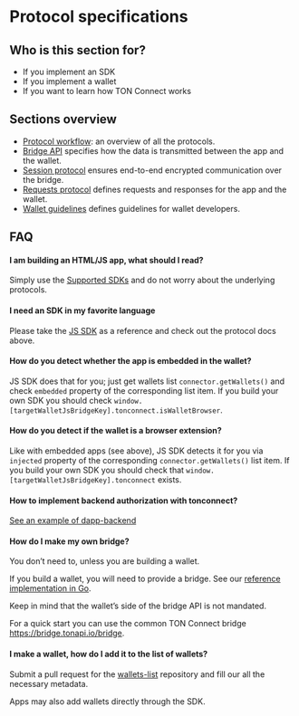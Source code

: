# Protocol specifications

## Who is this section for?

- If you implement an SDK
- If you implement a wallet
- If you want to learn how TON Connect works

## Sections overview

* [Protocol workflow](/develop/dapps/ton-connect/protocol/workflow): an overview of all the protocols.
* [Bridge API](/develop/dapps/ton-connect/protocol/bridge) specifies how the data is transmitted between the app and the wallet.
* [Session protocol](/develop/dapps/ton-connect/protocol/session) ensures end-to-end encrypted communication over the bridge.
* [Requests protocol](/develop/dapps/ton-connect/protocol/requests-responses) defines requests and responses for the app and the wallet.
* [Wallet guidelines](/develop/dapps/ton-connect/protocol/wallet-guidelines) defines guidelines for wallet developers.

## FAQ

#### I am building an HTML/JS app, what should I read?

Simply use the [Supported SDKs](/develop/dapps/ton-connect/developers) and do not worry about the underlying protocols.

#### I need an SDK in my favorite language

Please take the [JS SDK](/develop/dapps/ton-connect/developers) as a reference and check out the protocol docs above.

#### How do you detect whether the app is embedded in the wallet?

JS SDK does that for you; just get wallets list `connector.getWallets()` and check `embedded` property of the corresponding list item. If you build your own SDK you should check `window.[targetWalletJsBridgeKey].tonconnect.isWalletBrowser`.

#### How do you detect if the wallet is a browser extension?

Like with embedded apps (see above), JS SDK detects it for you via `injected` property of the corresponding `connector.getWallets()` list item. If you build your own SDK you should check that `window.[targetWalletJsBridgeKey].tonconnect` exists.

#### How to implement backend authorization with tonconnect?

[See an example of dapp-backend](https://github.com/ton-connect/demo-dapp-backend)

#### How do I make my own bridge?

You don’t need to, unless you are building a wallet.

If you build a wallet, you will need to provide a bridge. See our [reference implementation in Go](https://github.com/ton-connect/bridge).

Keep in mind that the wallet’s side of the bridge API is not mandated.

For a quick start you can use the common TON Connect bridge https://bridge.tonapi.io/bridge.

#### I make a wallet, how do I add it to the list of wallets?

Submit a pull request for the [wallets-list](https://github.com/ton-blockchain/wallets-list) repository and fill our all the necessary metadata.

Apps may also add wallets directly through the SDK.